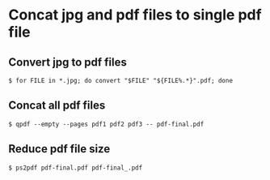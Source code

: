 # Concat jpg and pdf files to single pdf file
## Convert jpg to pdf files
```
$ for FILE in *.jpg; do convert "$FILE" "${FILE%.*}".pdf; done
```

## Concat all pdf files
```
$ qpdf --empty --pages pdf1 pdf2 pdf3 -- pdf-final.pdf
```

## Reduce pdf file size
```
$ ps2pdf pdf-final.pdf pdf-final_.pdf
```
